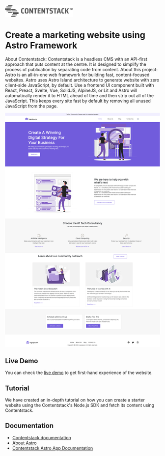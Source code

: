 [![Contentstack](/public/contentstack.png)](https://www.contentstack.com/)

# Create a marketing website using Astro Framework

About Contentstack: Contentstack is a headless CMS with an API-first approach that puts content at the centre. It is designed to simplify the process of publication by separating code from content.
About this project: Astro is an all-in-one web framework for building fast, content-focused websites.
Astro uses Astro Island architecture to generate website with zero client-side JavaScript, by default. Use a frontend UI component built with React, Preact, Svelte, Vue, SolidJS, AlpineJS, or Lit and Astro will automatically render it to HTML ahead of time and then strip out all of the JavaScript. This keeps every site fast by default by removing all unused JavaScript from the page.



![contentstack-astro-starter-app](/public/starter-app.png)

## Live Demo

You can check the [live demo](https://contentstack-astro-starter-app.vercel.app/) to get first-hand experience of the website.

## Tutorial

We have created an in-depth tutorial on how you can create a starter website using the Contentstack's Node.js SDK and fetch its content using Contentstack.


## Documentation

- [Contentstack documentation](https://www.contentstack.com/docs/)
- [About Astro](https://docs.astro.build/en/concepts/why-astro/)
- [Contentstack Astro App Documentation](https://www.contentstack.com/docs/developers/sample-apps/build-a-starter-website-using-astro-and-contentstack/)
